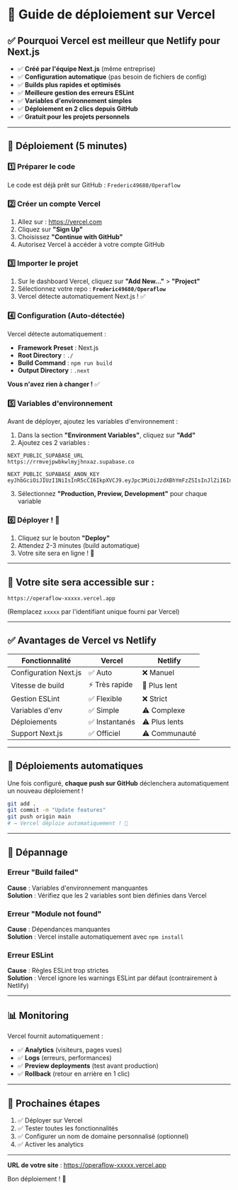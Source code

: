 # 🚀 Guide de déploiement sur Vercel

## ✅ Pourquoi Vercel est meilleur que Netlify pour Next.js

- ✅ **Créé par l'équipe Next.js** (même entreprise)
- ✅ **Configuration automatique** (pas besoin de fichiers de config)
- ✅ **Builds plus rapides et optimisés**
- ✅ **Meilleure gestion des erreurs ESLint**
- ✅ **Variables d'environnement simples**
- ✅ **Déploiement en 2 clics depuis GitHub**
- ✅ **Gratuit pour les projets personnels**

---

## 📝 Déploiement (5 minutes)

### 1️⃣ **Préparer le code**

Le code est déjà prêt sur GitHub : `Frederic49680/Operaflow`

### 2️⃣ **Créer un compte Vercel**

1. Allez sur : https://vercel.com
2. Cliquez sur **"Sign Up"**
3. Choisissez **"Continue with GitHub"**
4. Autorisez Vercel à accéder à votre compte GitHub

### 3️⃣ **Importer le projet**

1. Sur le dashboard Vercel, cliquez sur **"Add New..."** > **"Project"**
2. Sélectionnez votre repo : **`Frederic49680/Operaflow`**
3. Vercel détecte automatiquement Next.js ! ✅

### 4️⃣ **Configuration (Auto-détectée)**

Vercel détecte automatiquement :
- **Framework Preset** : Next.js
- **Root Directory** : `./`
- **Build Command** : `npm run build`
- **Output Directory** : `.next`

**Vous n'avez rien à changer !** ✅

### 5️⃣ **Variables d'environnement**

Avant de déployer, ajoutez les variables d'environnement :

1. Dans la section **"Environment Variables"**, cliquez sur **"Add"**
2. Ajoutez ces 2 variables :

```
NEXT_PUBLIC_SUPABASE_URL
https://rrmvejpwbkwlmyjhnxaz.supabase.co
```

```
NEXT_PUBLIC_SUPABASE_ANON_KEY
eyJhbGciOiJIUzI1NiIsInR5cCI6IkpXVCJ9.eyJpc3MiOiJzdXBhYmFzZSIsInJlZiI6InJybXZlanB3Ymt3bG15amhueGF6Iiwicm9sZSI6ImFub24iLCJpYXQiOjE3NjA3OTM1NDEsImV4cCI6MjA3NjM2OTU0MX0.8TVMKeCBR3yg2iKlqypOD7zPqIPYYMi2xwHubNPF_Ow
```

3. Sélectionnez **"Production, Preview, Development"** pour chaque variable

### 6️⃣ **Déployer ! 🚀**

1. Cliquez sur le bouton **"Deploy"**
2. Attendez 2-3 minutes (build automatique)
3. Votre site sera en ligne ! 🎉

---

## 🔗 Votre site sera accessible sur :

```
https://operaflow-xxxxx.vercel.app
```

(Remplacez `xxxxx` par l'identifiant unique fourni par Vercel)

---

## ✅ Avantages de Vercel vs Netlify

| Fonctionnalité | Vercel | Netlify |
|----------------|--------|---------|
| Configuration Next.js | ✅ Auto | ❌ Manuel |
| Vitesse de build | ⚡ Très rapide | 🐌 Plus lent |
| Gestion ESLint | ✅ Flexible | ❌ Strict |
| Variables d'env | ✅ Simple | ⚠️ Complexe |
| Déploiements | ✅ Instantanés | ⚠️ Plus lents |
| Support Next.js | ✅ Officiel | ⚠️ Communauté |

---

## 🔄 Déploiements automatiques

Une fois configuré, **chaque push sur GitHub** déclenchera automatiquement un nouveau déploiement !

```bash
git add .
git commit -m "Update features"
git push origin main
# → Vercel déploie automatiquement ! 🚀
```

---

## 🔧 Dépannage

### Erreur "Build failed"

**Cause** : Variables d'environnement manquantes  
**Solution** : Vérifiez que les 2 variables sont bien définies dans Vercel

### Erreur "Module not found"

**Cause** : Dépendances manquantes  
**Solution** : Vercel installe automatiquement avec `npm install`

### Erreur ESLint

**Cause** : Règles ESLint trop strictes  
**Solution** : Vercel ignore les warnings ESLint par défaut (contrairement à Netlify)

---

## 📊 Monitoring

Vercel fournit automatiquement :
- ✅ **Analytics** (visiteurs, pages vues)
- ✅ **Logs** (erreurs, performances)
- ✅ **Preview deployments** (test avant production)
- ✅ **Rollback** (retour en arrière en 1 clic)

---

## 🎯 Prochaines étapes

1. ✅ Déployer sur Vercel
2. ✅ Tester toutes les fonctionnalités
3. ✅ Configurer un nom de domaine personnalisé (optionnel)
4. ✅ Activer les analytics

---

**URL de votre site** : https://operaflow-xxxxx.vercel.app

Bon déploiement ! 🚀

